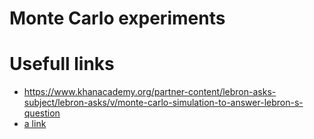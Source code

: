# Monte Carlo experiments

# Usefull links
 - https://www.khanacademy.org/partner-content/lebron-asks-subject/lebron-asks/v/monte-carlo-simulation-to-answer-lebron-s-question
 - [a link](https://en.wikipedia.org/wiki/Monte_Carlo_method#Introduction)
